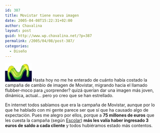 ```yaml
---
id: 387
title: Movistar tiene nueva imagen
date: 2005-04-08T15:22:31+02:00
author: Chavalina
layout: post
guid: http://www.wp.chavalina.net/?p=387
permalink: /2005/04/08/post-387/
categories:
  - Diseño
---
```

<img class="imgizqda" src="/imagenes/fotos/logo-movistar.jpg" alt="nuevo logotipo de Movistar" /> Hasta hoy no me he enterado de cuánto hab&iacute;a costado la campa&ntilde;a de cambio de imagen de Movistar, migrando hacia el llamado flubber-moco para &iquest;sorprender? quizá quer&iacute;an dar una imagen más joven, dinámica, actual… pero yo creo que se han estrellado.

En internet todos sab&iacute;amos que era la campa&ntilde;a de Movistar, aunque por lo que he hablado con mi gente parece ser que s&iacute; que ha causado algo de expectaci&oacute;n. Pues me alegro por ellos, porque a **75 millones de euros** que les cuesta la campa&ntilde;a (seg&uacute;n <a href="http://www.escolar.net/MT/archives/2005/04/75_millones_de.html" target="_blank">Escolar</a>) **más les val&iacute;a haber ingresado 3 euros de saldo a cada cliente** y todos hubiéramos estado más contentos.